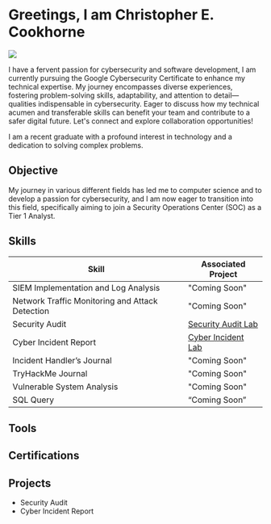 # Greetings, I am Christopher E. Cookhorne
<a href="https://linkedin.com/in/ccookhorne"><img src="https://img.shields.io/badge/-LinkedIn-0072b1?&style=for-the-badge&logo=linkedin&logoColor=white" /></a>

I have a fervent passion for cybersecurity and software development, I am currently pursuing the Google Cybersecurity Certificate to enhance my technical expertise. My journey encompasses diverse experiences, fostering problem-solving skills, adaptability, and attention to detail—qualities indispensable in cybersecurity. Eager to discuss how my technical acumen and transferable skills can benefit your team and contribute to a safer digital future. Let's connect and explore collaboration opportunities!

I am a recent graduate with a profound interest in technology and a dedication to solving complex problems.

## Objective

My journey in various different fields has led me to computer science and to develop a passion for cybersecurity, and I am now eager to transition into this field, specifically aiming to join a Security Operations Center (SOC) as a Tier 1 Analyst.

## Skills


| Skill                                         | Associated Project         |
|-----------------------------------------------|----------------------------|
| SIEM Implementation and Log Analysis          | "Coming Soon"              |
| Network Traffic Monitoring and Attack Detection | "Coming Soon"            |
| Security Audit                                |  <a href="https://docs.google.com/document/d/1xOzyQlXLb0aN1TxZT74ORzvUoVnRThBbqSj3PJdKYaY/edit?usp=sharing"> Security Audit Lab <a/> |
| Cyber Incident Report                         |  <a href="https://docs.google.com/document/d/1YFENsZdkMdx2qvb1FfB2ITGaMTF8UDHCKDH-Oj0WoJs/edit?usp=sharing&resourcekey=0-JAhI-Z3oiXQ1YCX71rpnOQ"> Cyber Incident Lab <a/> | 
| Incident Handler’s Journal                    |  "Coming Soon"            |
| TryHackMe Journal                             |  "Coming Soon"            |
| Vulnerable System Analysis                    |  "Coming Soon"            |
| SQL Query                                     |  “Coming Soon”            |


## Tools

## Certifications

## Projects
- Security Audit
- Cyber Incident Report
  

